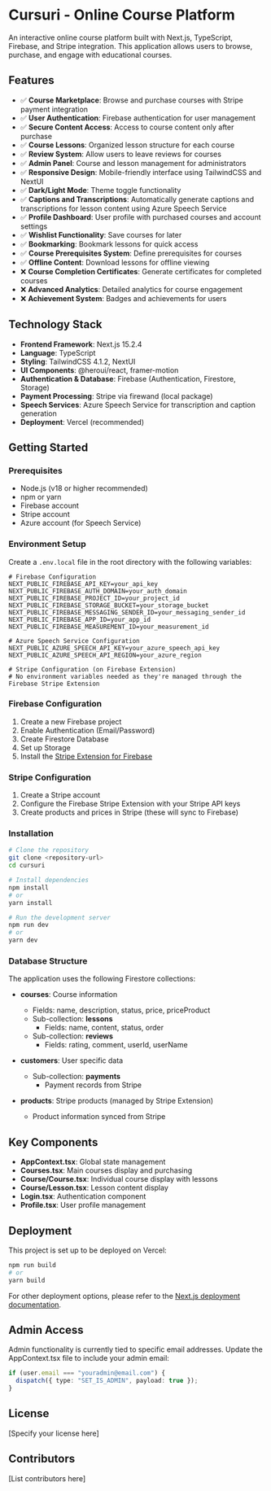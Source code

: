 # Cursuri - Online Course Platform

An interactive online course platform built with Next.js, TypeScript, Firebase, and Stripe integration. This application allows users to browse, purchase, and engage with educational courses.

## Features

- ✅ **Course Marketplace**: Browse and purchase courses with Stripe payment integration
- ✅ **User Authentication**: Firebase authentication for user management
- ✅ **Secure Content Access**: Access to course content only after purchase
- ✅ **Course Lessons**: Organized lesson structure for each course
- ✅ **Review System**: Allow users to leave reviews for courses
- ✅ **Admin Panel**: Course and lesson management for administrators
- ✅ **Responsive Design**: Mobile-friendly interface using TailwindCSS and NextUI
- ✅ **Dark/Light Mode**: Theme toggle functionality
- ✅ **Captions and Transcriptions**: Automatically generate captions and transcriptions for lesson content using Azure Speech Service
- ✅ **Profile Dashboard**: User profile with purchased courses and account settings
- ✅ **Wishlist Functionality**: Save courses for later
- ✅ **Bookmarking**: Bookmark lessons for quick access
- ✅ **Course Prerequisites System**: Define prerequisites for courses
- ✅ **Offline Content**: Download lessons for offline viewing
- ❌ **Course Completion Certificates**: Generate certificates for completed courses
- ❌ **Advanced Analytics**: Detailed analytics for course engagement
- ❌ **Achievement System**: Badges and achievements for users

## Technology Stack

- **Frontend Framework**: Next.js 15.2.4
- **Language**: TypeScript
- **Styling**: TailwindCSS 4.1.2, NextUI
- **UI Components**: @heroui/react, framer-motion
- **Authentication & Database**: Firebase (Authentication, Firestore, Storage)
- **Payment Processing**: Stripe via firewand (local package)
- **Speech Services**: Azure Speech Service for transcription and caption generation
- **Deployment**: Vercel (recommended)

## Getting Started

### Prerequisites

- Node.js (v18 or higher recommended)
- npm or yarn
- Firebase account
- Stripe account
- Azure account (for Speech Service)

### Environment Setup

Create a `.env.local` file in the root directory with the following variables:

```
# Firebase Configuration
NEXT_PUBLIC_FIREBASE_API_KEY=your_api_key
NEXT_PUBLIC_FIREBASE_AUTH_DOMAIN=your_auth_domain
NEXT_PUBLIC_FIREBASE_PROJECT_ID=your_project_id
NEXT_PUBLIC_FIREBASE_STORAGE_BUCKET=your_storage_bucket
NEXT_PUBLIC_FIREBASE_MESSAGING_SENDER_ID=your_messaging_sender_id
NEXT_PUBLIC_FIREBASE_APP_ID=your_app_id
NEXT_PUBLIC_FIREBASE_MEASUREMENT_ID=your_measurement_id

# Azure Speech Service Configuration
NEXT_PUBLIC_AZURE_SPEECH_API_KEY=your_azure_speech_api_key
NEXT_PUBLIC_AZURE_SPEECH_API_REGION=your_azure_region

# Stripe Configuration (on Firebase Extension)
# No environment variables needed as they're managed through the Firebase Stripe Extension
```

### Firebase Configuration

1. Create a new Firebase project
2. Enable Authentication (Email/Password)
3. Create Firestore Database
4. Set up Storage
5. Install the [Stripe Extension for Firebase](https://firebase.google.com/products/extensions/firestore-stripe-payments)

### Stripe Configuration

1. Create a Stripe account
2. Configure the Firebase Stripe Extension with your Stripe API keys
3. Create products and prices in Stripe (these will sync to Firebase)

### Installation

```bash
# Clone the repository
git clone <repository-url>
cd cursuri

# Install dependencies
npm install
# or
yarn install

# Run the development server
npm run dev
# or
yarn dev
```

### Database Structure

The application uses the following Firestore collections:

- **courses**: Course information

  - Fields: name, description, status, price, priceProduct
  - Sub-collection: **lessons**
    - Fields: name, content, status, order
  - Sub-collection: **reviews**
    - Fields: rating, comment, userId, userName

- **customers**: User specific data

  - Sub-collection: **payments**
    - Payment records from Stripe

- **products**: Stripe products (managed by Stripe Extension)
  - Product information synced from Stripe

## Key Components

- **AppContext.tsx**: Global state management
- **Courses.tsx**: Main courses display and purchasing
- **Course/Course.tsx**: Individual course display with lessons
- **Course/Lesson.tsx**: Lesson content display
- **Login.tsx**: Authentication component
- **Profile.tsx**: User profile management

## Deployment

This project is set up to be deployed on Vercel:

```bash
npm run build
# or
yarn build
```

For other deployment options, please refer to the [Next.js deployment documentation](https://nextjs.org/docs/deployment).

## Admin Access

Admin functionality is currently tied to specific email addresses. Update the AppContext.tsx file to include your admin email:

```typescript
if (user.email === "youradmin@email.com") {
  dispatch({ type: "SET_IS_ADMIN", payload: true });
}
```

## License

[Specify your license here]

## Contributors

[List contributors here]
